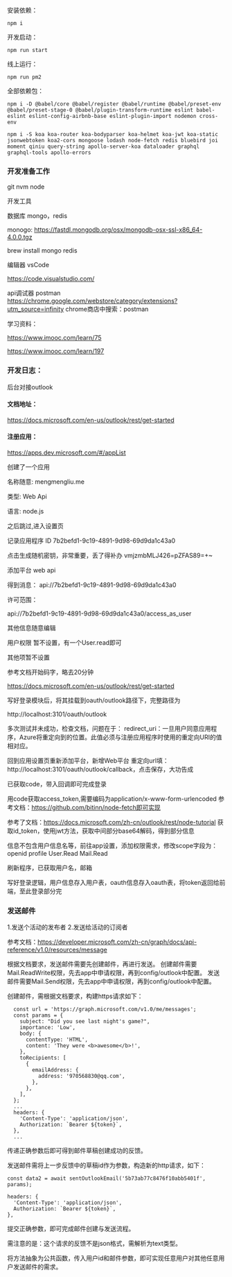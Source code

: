 
安装依赖：

```
npm i
```
开发启动：

```
npm run start
```

线上运行：

```
npm run pm2
```

全部依赖包：

```
npm i -D @babel/core @babel/register @babel/runtime @babel/preset-env @babel/preset-stage-0 @babel/plugin-transform-runtime eslint babel-eslint eslint-config-airbnb-base eslint-plugin-import nodemon cross-env

npm i -S koa koa-router koa-bodyparser koa-helmet koa-jwt koa-static jsonwebtoken koa2-cors mongoose lodash node-fetch redis bluebird joi moment qiniu query-string apollo-server-koa dataloader graphql graphql-tools apollo-errors 

```

### 开发准备工作

git
nvm
node

开发工具

数据库 mongo，redis

monogo: https://fastdl.mongodb.org/osx/mongodb-osx-ssl-x86_64-4.0.0.tgz

brew install mongo redis

编辑器 vsCode

https://code.visualstudio.com/

api调试器 postman
https://chrome.google.com/webstore/category/extensions?utm_source=infinity
chrome商店中搜索：postman


学习资料：

https://www.imooc.com/learn/75

https://www.imooc.com/learn/197

### 开发日志：

后台对接outlook

#### 文档地址：

https://docs.microsoft.com/en-us/outlook/rest/get-started

#### 注册应用：

https://apps.dev.microsoft.com/#/appList

创建了一个应用

名称随意: mengmengliu.me

类型: Web Api

语言: node.js

之后跳过,进入设置页

记录应用程序 ID
7b2befd1-9c19-4891-9d98-69d9da1c43a0

点击生成随机密钥，非常重要，丢了得补办
vmjzmbMLJ426=pZFAS89=+~

添加平台
web api

得到消息：
api://7b2befd1-9c19-4891-9d98-69d9da1c43a0

许可范围：

api://7b2befd1-9c19-4891-9d98-69d9da1c43a0/access_as_user

其他信息随意编辑

用户权限 暂不设置，有一个User.read即可

其他项暂不设置

参考文档开始码字，略去20分钟

https://docs.microsoft.com/en-us/outlook/rest/get-started

写好登录模块后，将其挂载到oauth/outlook路径下，完整路径为

http://localhost:3101/oauth/outlook

多次测试并未成功，检查文档，问题在于：
redirect_uri：一旦用户同意应用程序，Azure将重定向到的位置。此值必须与注册应用程序时使用的重定向URI的值相对应。

回到应用设置页重新添加平台，新增Web平台
重定向url填：http://localhost:3101/oauth/outlook/callback，点击保存，大功告成

已获取code，带入回调即可完成登录

用code获取access_token,需要编码为application/x-www-form-urlencoded
参考文档：https://github.com/bitinn/node-fetch即可实现


参考了文档：https://docs.microsoft.com/zh-cn/outlook/rest/node-tutorial
获取id_token，使用jwt方法，获取中间部分base64解码，得到部分信息

信息不包含用户信息名等，前往app设置，添加权限需求，修改scope字段为：openid profile User.Read Mail.Read

刷新程序，已获取用户名，邮箱

写好登录逻辑，用户信息存入用户表，oauth信息存入oauth表，将token返回给前端，至此登录部分完

### 发送邮件

1.发送个活动的发布者
2.发送给活动的订阅者

参考文档：https://developer.microsoft.com/zh-cn/graph/docs/api-reference/v1.0/resources/message

根据文档要求，发送邮件需要先创建邮件，再进行发送。
创建邮件需要Mail.ReadWrite权限，先去app中申请权限，再到config/outlook中配置。
发送邮件需要Mail.Send权限，先去app中申请权限，再到config/outlook中配置。

创建邮件，需根据文档要求，构建https请求如下：

```
  const url = 'https://graph.microsoft.com/v1.0/me/messages';
  const params = {
    subject: "Did you see last night's game?",
    importance: 'Low',
    body: {
      contentType: 'HTML',
      content: 'They were <b>awesome</b>!',
    },
    toRecipients: [
      {
        emailAddress: {
          address: '970568830@qq.com',
        },
      },
    ],
  };
  ...
  headers: {
    'Content-Type': 'application/json',
    Authorization: `Bearer ${token}`,
  },
  ...
```

传递正确参数后即可得到邮件草稿创建成功的反馈。

发送邮件需将上一步反馈中的草稿id作为参数，构造新的http请求，如下：

```
const data2 = await sentOutlookEmail('5b73ab77c8476f10abb5401f', params);

headers: {
  'Content-Type': 'application/json',
  Authorization: `Bearer ${token}`,
},
```

提交正确参数，即可完成邮件创建与发送流程。

需注意的是：这个请求的反馈不是json格式，需解析为text类型。

将方法抽象为公共函数，传入用户id和邮件参数，即可实现任意用户对其他任意用户发送邮件的需求。








